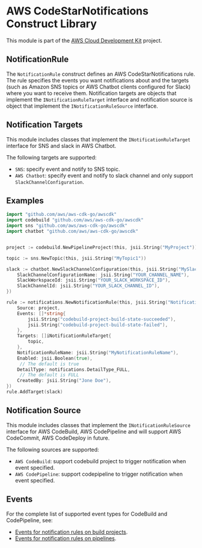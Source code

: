 # AWS CodeStarNotifications Construct Library

This module is part of the [AWS Cloud Development Kit](https://github.com/aws/aws-cdk) project.

## NotificationRule

The `NotificationRule` construct defines an AWS CodeStarNotifications rule.
The rule specifies the events you want notifications about and the targets
(such as Amazon SNS topics or AWS Chatbot clients configured for Slack)
where you want to receive them.
Notification targets are objects that implement the `INotificationRuleTarget`
interface and notification source is object that implement the `INotificationRuleSource` interface.

## Notification Targets

This module includes classes that implement the `INotificationRuleTarget` interface for SNS and slack in AWS Chatbot.

The following targets are supported:

* `SNS`: specify event and notify to SNS topic.
* `AWS Chatbot`: specify event and notify to slack channel and only support `SlackChannelConfiguration`.

## Examples

```go
import "github.com/aws/aws-cdk-go/awscdk"
import codebuild "github.com/aws/aws-cdk-go/awscdk"
import sns "github.com/aws/aws-cdk-go/awscdk"
import chatbot "github.com/aws/aws-cdk-go/awscdk"


project := codebuild.NewPipelineProject(this, jsii.String("MyProject"))

topic := sns.NewTopic(this, jsii.String("MyTopic1"))

slack := chatbot.NewSlackChannelConfiguration(this, jsii.String("MySlackChannel"), &SlackChannelConfigurationProps{
	SlackChannelConfigurationName: jsii.String("YOUR_CHANNEL_NAME"),
	SlackWorkspaceId: jsii.String("YOUR_SLACK_WORKSPACE_ID"),
	SlackChannelId: jsii.String("YOUR_SLACK_CHANNEL_ID"),
})

rule := notifications.NewNotificationRule(this, jsii.String("NotificationRule"), &NotificationRuleProps{
	Source: project,
	Events: []*string{
		jsii.String("codebuild-project-build-state-succeeded"),
		jsii.String("codebuild-project-build-state-failed"),
	},
	Targets: []iNotificationRuleTarget{
		topic,
	},
	NotificationRuleName: jsii.String("MyNotificationRuleName"),
	Enabled: jsii.Boolean(true),
	 // The default is true
	DetailType: notifications.DetailType_FULL,
	 // The default is FULL
	CreatedBy: jsii.String("Jone Doe"),
})
rule.AddTarget(slack)
```

## Notification Source

This module includes classes that implement the `INotificationRuleSource` interface for AWS CodeBuild,
AWS CodePipeline and will support AWS CodeCommit, AWS CodeDeploy in future.

The following sources are supported:

* `AWS CodeBuild`: support codebuild project to trigger notification when event specified.
* `AWS CodePipeline`: support codepipeline to trigger notification when event specified.

## Events

For the complete list of supported event types for CodeBuild and CodePipeline, see:

* [Events for notification rules on build projects](https://docs.aws.amazon.com/dtconsole/latest/userguide/concepts.html#events-ref-buildproject).
* [Events for notification rules on pipelines](https://docs.aws.amazon.com/dtconsole/latest/userguide/concepts.html#events-ref-pipeline).
